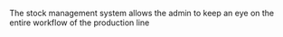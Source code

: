 The stock management system allows the admin to keep an eye on the entire workflow of the production line
